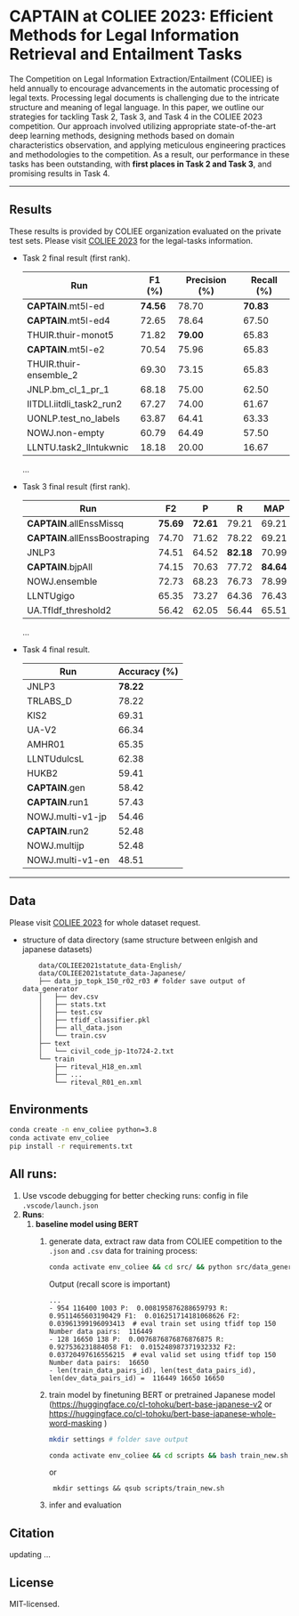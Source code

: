 # CAPTAIN at COLIEE 2023: Efficient Methods for Legal Information Retrieval and Entailment Tasks 
The Competition on Legal Information Extraction/Entailment (COLIEE) is held annually to encourage advancements in the automatic processing of legal texts. Processing legal documents is challenging due to the intricate structure and meaning of legal language. In this paper, we outline our strategies for tackling Task 2, Task 3, and Task 4 in the COLIEE 2023 competition. Our approach involved utilizing appropriate state-of-the-art deep learning methods, designing methods based on domain characteristics observation, and applying meticulous engineering practices and methodologies to the competition. As a result, our performance in these tasks has been outstanding, with **first places in Task 2 and Task 3**, and promising results in Task 4.

---

## Results
These results is provided by COLIEE organization evaluated on the private test sets. Please visit [COLIEE 2023](https://sites.ualberta.ca/~rabelo/COLIEE2023/) for the legal-tasks information. 

- Task 2 final result (first rank).
    
    | Run                  | F1 (\%) | Precision (\%) | Recall (\%) |
    |----------------------------|------------------|-------------------------|----------------------|
    | **CAPTAIN**.mt5l-ed   | **74.56**   | 78.70                   | **70.83**       |
    | **CAPTAIN**.mt5l-ed4  | 72.65            | 78.64                   | 67.50                |
    | THUIR.thuir-monot5         | 71.82            | **79.00**          | 65.83                |
    | **CAPTAIN**.mt5l-e2   | 70.54            | 75.96                   | 65.83                |
    | THUIR.thuir-ensemble\_2    | 69.30            | 73.15                   | 65.83                |
    | JNLP.bm\_cl\_1\_pr\_1      | 68.18            | 75.00                   | 62.50                |
    | IITDLI.iitdli\_task2\_run2 | 67.27            | 74.00                   | 61.67                |
    | UONLP.test\_no\_labels     | 63.87            | 64.41                   | 63.33                |
    | NOWJ.non-empty             | 60.79            | 64.49                   | 57.50                |
    | LLNTU.task2\_llntukwnic    | 18.18            | 20.00                   | 16.67                |
    ...


- Task 3 final result (first rank).

    | Run            | F2    | P     | R     | MAP   | R5    | R10   | R30   |
    |-------------------------|----------------|----------------|----------------|----------------|----------------|----------------|----------------|
    | **CAPTAIN**.allEnssMissq  | **75.69** | **72.61** | 79.21          | 69.21          | 75.38          | 83.85          | 88.46          |
    | **CAPTAIN**.allEnssBoostraping  | 74.70          | 71.62          | 78.22          | 69.21          | 75.38          | 83.85          | 88.46          |
    | JNLP3                   | 74.51          | 64.52          | **82.18** | 70.99          | 80.00          | 83.85          | 90.00          |
    | **CAPTAIN**.bjpAll | 74.15          | 70.63          | 77.72          | **84.64** | **87.69** | **90.77** | **96.15** |
    | NOWJ.ensemble           | 72.73          | 68.23          | 76.73          | 78.99          | 78.46          | 80.77          | 89.23          |
    | LLNTUgigo               | 65.35          | 73.27          | 64.36          | 76.43          | 80.00          | 88.46          | 91.54          |
    | UA.TfIdf\_threshold2    | 56.42          | 62.05          | 56.44          | 65.51          | 66.92          | 79.23          | 84.62          |
    ...

- Task 4 final result.

    | Run            | Accuracy (\%) |
    |-----------------------|------------------------|
    | JNLP3                 | **78.22**        |
    | TRLABS\_D             | 78.22                  |
    | KIS2                  | 69.31                  |
    | UA-V2                 | 66.34                  |
    | AMHR01                | 65.35                  |
    | LLNTUdulcsL           | 62.38                  |
    | HUKB2                 | 59.41                  |
    | **CAPTAIN**.gen  | 58.42                  |
    | **CAPTAIN**.run1| 57.43                  |
    | NOWJ.multi-v1-jp      | 54.46                  |
    | **CAPTAIN**.run2 | 52.48                  |
    | NOWJ.multijp          | 52.48                  |
    | NOWJ.multi-v1-en      | 48.51                  |

---

## Data
Please visit [COLIEE 2023](https://sites.ualberta.ca/~rabelo/COLIEE2023/) for whole dataset request.

- structure of data directory (same structure between enlgish and japanese datasets)
    ```
        data/COLIEE2021statute_data-English/ 
        data/COLIEE2021statute_data-Japanese/
        ├── data_jp_topk_150_r02_r03 # folder save output of data_generator
        │   ├── dev.csv
        │   ├── stats.txt
        │   ├── test.csv
        │   ├── tfidf_classifier.pkl
        │   ├── all_data.json
        │   └── train.csv
        ├── text
        │   └── civil_code_jp-1to724-2.txt
        └── train
            ├── riteval_H18_en.xml
            ├── ...
            └── riteval_R01_en.xml
    ```

## Environments
```bash 
conda create -n env_coliee python=3.8
conda activate env_coliee
pip install -r requirements.txt
```

## All runs: 
1. Use vscode debugging for better checking runs: config in file `.vscode/launch.json`
2. **Runs**:
   1. **baseline model using BERT** 
      1. generate data, extract raw data from COLIEE competition to the `.json` and `.csv` data for training process: 
            
            ```bash
            conda activate env_coliee && cd src/ && python src/data_generator.py --path_folder_base data/COLIEE2023statute_data-Japanese/ --meta_data_alignment data/COLIEE2023statute_data-English/ --path_output_dir data/COLIEE2023statute_data-Japanese/data_ja_topk_150_r02_r03/ --lang jp --topk 150 --type_data task3 --dev_ids R02 --test_ids R03  
            ``` 
            Output (recall score is important)
            ```
            ...
            - 954 116400 1003 P:  0.008195876288659793 R:  0.9511465603190429 F1:  0.016251714181068626 F2:  0.03961399196093413  # eval train set using tfidf top 150
            Number data pairs:  116449
            - 128 16650 138 P:  0.0076876876876876875 R:  0.927536231884058 F1:  0.015248987371932332 F2:  0.03720497616556215  # eval valid set using tfidf top 150
            Number data pairs:  16650 
            - len(train_data_pairs_id), len(test_data_pairs_id), len(dev_data_pairs_id) =  116449 16650 16650
            ```
      2. train model by finetuning BERT or pretrained Japanese model (https://huggingface.co/cl-tohoku/bert-base-japanese-v2 or https://huggingface.co/cl-tohoku/bert-base-japanese-whole-word-masking )
            ```bash
            mkdir settings # folder save output 
            
            conda activate env_coliee && cd scripts && bash train_new.sh && cd ..
            ``` 
            or 
            ```
             mkdir settings && qsub scripts/train_new.sh
            ```
      3. infer and evaluation  


## Citation
 
updating ...
<!-- ```bib
@Article{Nguyen2022,
    author={Nguyen, Phuong Minh
    and Le, Tung
    and Nguyen, Huy Tien
    and Tran, Vu
    and Nguyen, Minh Le,
    title={PhraseTransformer: an incorporation of local context information into sequence-to-sequence semantic parsing,
    journal={Applied Intelligence,

```
 -->
##  License
MIT-licensed. 
